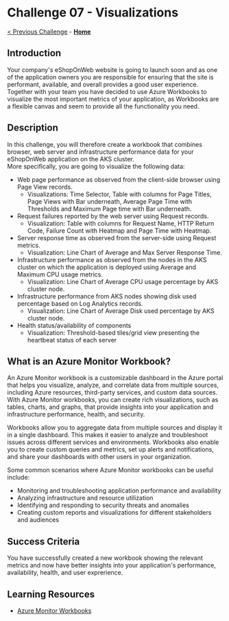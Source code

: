 # Challenge 07 - Visualizations

[< Previous Challenge](./Challenge-06.md) - **[Home](../README.md)**

## Introduction
Your company's eShopOnWeb website is going to launch soon and as one of the application owners you are responsible for ensuring that the site is performant, available, and overall provides a good user experience. Together with your team you have decided to use Azure Workbooks to visualize the most important metrics of your application, as Workbooks are a flexible canvas and seem to provide all the functionality you need. 

## Description
In this challenge, you will therefore create a workbook that combines browser, web server and infrastructure performance data for your eShopOnWeb application on the AKS cluster.  
More specifically, you are going to visualize the following data:
* Web page performance as observed from the client-side browser using Page View records.
    * Visualizations: Time Selector, Table with columns for Page Titles, Page Views with Bar underneath, Average Page Time with Thresholds and Maximum Page time with Bar underneath.
* Request failures reported by the web server using Request records.
    * Visualization: Table with columns for Request Name, HTTP Return Code, Failure Count with Heatmap and Page Time with Heatmap.
* Server response time as observed from the server-side using Request metrics.
    * Visualization: Line Chart of Average and Max Server Response Time.
* Infrastructure performance as observed from the nodes in the AKS cluster on which the application is deployed using Average and Maximum CPU usage metrics.
    * Visualization: Line Chart of Average CPU usage percentage by AKS cluster node.
* Infrastructure performance from AKS nodes showing disk used percentage based on Log Analytics records.
    * Visualization: Line Chart of Average Disk used percentage by AKS cluster node.
* Health status/availability of components
    * Visualization: Threshold-based tiles/grid view presenting the heartbeat status of each server

## What is an Azure Monitor Workbook?
An Azure Monitor workbook is a customizable dashboard in the Azure portal that helps you visualize, analyze, and correlate data from multiple sources, including Azure resources, third-party services, and custom data sources. With Azure Monitor workbooks, you can create rich visualizations, such as tables, charts, and graphs, that provide insights into your application and infrastructure performance, health, and security.

Workbooks allow you to aggregate data from multiple sources and display it in a single dashboard. This makes it easier to analyze and troubleshoot issues across different services and environments. Workbooks also enable you to create custom queries and metrics, set up alerts and notifications, and share your dashboards with other users in your organization. 

Some common scenarios where Azure Monitor workbooks can be useful include:

* Monitoring and troubleshooting application performance and availability
* Analyzing infrastructure and resource utilization
* Identifying and responding to security threats and anomalies
* Creating custom reports and visualizations for different stakeholders and audiences

## Success Criteria
You have successfully created a new workbook showing the relevant metrics and now have better insights into your application's performance, availability, health, and user exprerience. 

## Learning Resources
* [Azure Monitor Workbooks](https://docs.microsoft.com/en-us/azure/azure-monitor/app/usage-workbooks)
